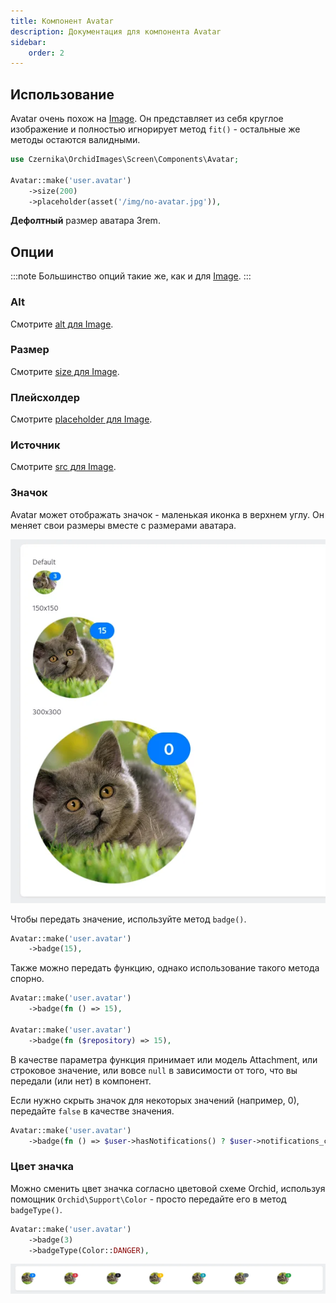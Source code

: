 ```yaml
---
title: Компонент Avatar
description: Документация для компонента Avatar
sidebar:
    order: 2
---
```


## Использование

Avatar очень похож на [Image](/orchid-image-components/usage/image). Он представляет из себя круглое изображение и полностью игнорирует метод `fit()` - остальные же методы остаются валидными.

```php
use Czernika\OrchidImages\Screen\Components\Avatar;

Avatar::make('user.avatar')
    ->size(200)
    ->placeholder(asset('/img/no-avatar.jpg')),
```

**Дефолтный** размер аватара 3rem.

## Опции

:::note
Большинство опций такие же, как и для [Image](/orchid-image-components/orchid-image-components/usage/image#options).
:::

### Alt

Смотрите [alt для Image](/orchid-image-components/usage/image#alt).

### Размер

Смотрите [size для Image](/orchid-image-components/usage/image#sizes).

### Плейсхолдер

Смотрите [placeholder для Image](/orchid-image-components/usage/image#placeholder).

### Источник

Смотрите [src для Image](/orchid-image-components/usage/image#src).

### Значок

Avatar может отображать значок - маленькая иконка в верхнем углу. Он меняет свои размеры вместе с размерами аватара.

![Three images with different sizes, one after another](../../../../assets/avatar-sizes.webp)

Чтобы передать значение, используйте метод `badge()`.

```php
Avatar::make('user.avatar')
    ->badge(15),
```

Также можно передать функцию, однако использование такого метода спорно.

```php
Avatar::make('user.avatar')
    ->badge(fn () => 15),

Avatar::make('user.avatar')
    ->badge(fn ($repository) => 15),
```

В качестве параметра функция принимает или модель Attachment, или строковое значение, или вовсе `null` в зависимости от того, что вы передали (или нет) в компонент.

Если нужно скрыть значок для некоторых значений (например, 0), передайте `false` в качестве значения.

```php
Avatar::make('user.avatar')
    ->badge(fn () => $user->hasNotifications() ? $user->notifications_count : false),
```

### Цвет значка

Можно сменить цвет значка согласно цветовой схеме Orchid, используя помощник `Orchid\Support\Color` - просто передайте его в метод `badgeType()`.

```php
Avatar::make('user.avatar')
    ->badge(3)
    ->badgeType(Color::DANGER),
```

![Avatars with different badge background colors](../../../../assets/avatar-types.webp)
